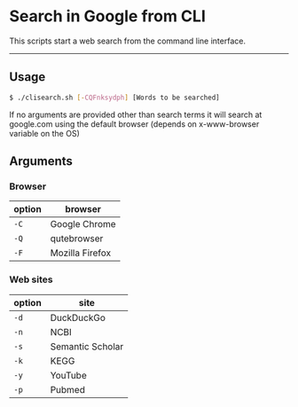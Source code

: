 # Search in Google from CLI 

This scripts start a web search from the command line interface.

___

## Usage

```bash
$ ./clisearch.sh [-CQFnksydph] [Words to be searched]
```

If no arguments are provided other than search terms it will search at google.com using the default browser (depends on x-www-browser variable on the OS)

## Arguments

### Browser 

| option  | browser  |
|---|---|
| `-C`  | Google Chrome  |
| `-Q`  | qutebrowser  |
| `-F`  | Mozilla Firefox  |


### Web sites

| option  | site  |
|---|---|
| `-d`  | DuckDuckGo  |
| `-n`  | NCBI  |
| `-s`  | Semantic Scholar  |
| `-k`  | KEGG  |
| `-y`  | YouTube  |
| `-p`  | Pubmed  |




